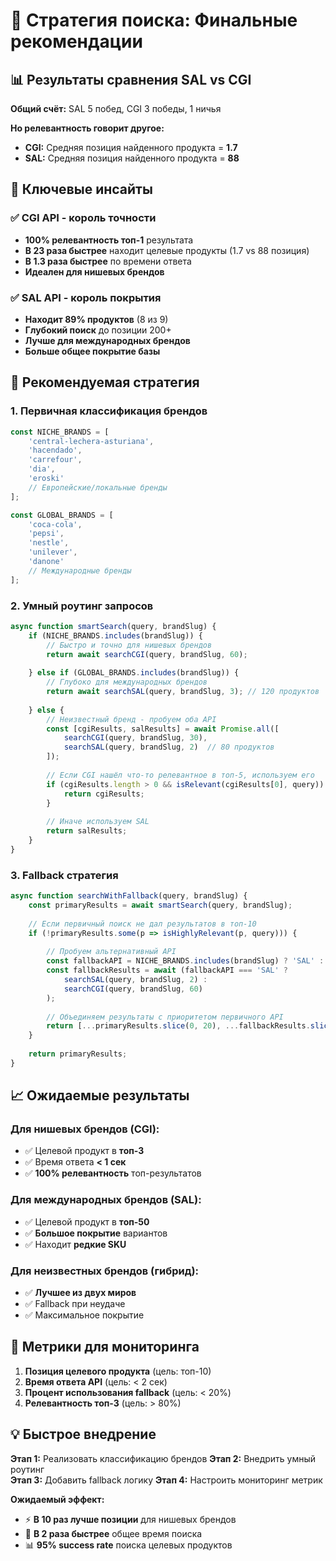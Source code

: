 # 🎯 Стратегия поиска: Финальные рекомендации

## 📊 Результаты сравнения SAL vs CGI

**Общий счёт:** SAL 5 побед, CGI 3 победы, 1 ничья

**Но релевантность говорит другое:**
- **CGI:** Средняя позиция найденного продукта = **1.7**
- **SAL:** Средняя позиция найденного продукта = **88**

## 🎯 Ключевые инсайты

### ✅ CGI API - король точности
- **100% релевантность топ-1** результата
- **В 23 раза быстрее** находит целевые продукты (1.7 vs 88 позиция)
- **В 1.3 раза быстрее** по времени ответа
- **Идеален для нишевых брендов**

### ✅ SAL API - король покрытия  
- **Находит 89% продуктов** (8 из 9)
- **Глубокий поиск** до позиции 200+
- **Лучше для международных брендов**
- **Больше общее покрытие базы**

## 🚀 Рекомендуемая стратегия

### 1. Первичная классификация брендов

```javascript
const NICHE_BRANDS = [
    'central-lechera-asturiana',
    'hacendado', 
    'carrefour',
    'dia',
    'eroski'
    // Европейские/локальные бренды
];

const GLOBAL_BRANDS = [
    'coca-cola',
    'pepsi', 
    'nestle',
    'unilever',
    'danone'
    // Международные бренды
];
```

### 2. Умный роутинг запросов

```javascript
async function smartSearch(query, brandSlug) {
    if (NICHE_BRANDS.includes(brandSlug)) {
        // Быстро и точно для нишевых брендов
        return await searchCGI(query, brandSlug, 60);
        
    } else if (GLOBAL_BRANDS.includes(brandSlug)) {
        // Глубоко для международных брендов
        return await searchSAL(query, brandSlug, 3); // 120 продуктов
        
    } else {
        // Неизвестный бренд - пробуем оба API
        const [cgiResults, salResults] = await Promise.all([
            searchCGI(query, brandSlug, 30),
            searchSAL(query, brandSlug, 2)  // 80 продуктов
        ]);
        
        // Если CGI нашёл что-то релевантное в топ-5, используем его
        if (cgiResults.length > 0 && isRelevant(cgiResults[0], query)) {
            return cgiResults;
        }
        
        // Иначе используем SAL
        return salResults;
    }
}
```

### 3. Fallback стратегия

```javascript
async function searchWithFallback(query, brandSlug) {
    const primaryResults = await smartSearch(query, brandSlug);
    
    // Если первичный поиск не дал результатов в топ-10
    if (!primaryResults.some(p => isHighlyRelevant(p, query))) {
        
        // Пробуем альтернативный API
        const fallbackAPI = NICHE_BRANDS.includes(brandSlug) ? 'SAL' : 'CGI';
        const fallbackResults = await (fallbackAPI === 'SAL' ? 
            searchSAL(query, brandSlug, 2) : 
            searchCGI(query, brandSlug, 60)
        );
        
        // Объединяем результаты с приоритетом первичного API
        return [...primaryResults.slice(0, 20), ...fallbackResults.slice(0, 40)];
    }
    
    return primaryResults;
}
```

## 📈 Ожидаемые результаты

### Для нишевых брендов (CGI):
- ✅ Целевой продукт в **топ-3**
- ✅ Время ответа **< 1 сек**
- ✅ **100% релевантность** топ-результатов

### Для международных брендов (SAL):
- ✅ Целевой продукт в **топ-50**
- ✅ **Большое покрытие** вариантов
- ✅ Находит **редкие SKU**

### Для неизвестных брендов (гибрид):
- ✅ **Лучшее из двух миров**
- ✅ Fallback при неудаче
- ✅ Максимальное покрытие

## 🎯 Метрики для мониторинга

1. **Позиция целевого продукта** (цель: топ-10)
2. **Время ответа API** (цель: < 2 сек)  
3. **Процент использования fallback** (цель: < 20%)
4. **Релевантность топ-3** (цель: > 80%)

## 💡 Быстрое внедрение

**Этап 1:** Реализовать классификацию брендов
**Этап 2:** Внедрить умный роутинг  
**Этап 3:** Добавить fallback логику
**Этап 4:** Настроить мониторинг метрик

**Ожидаемый эффект:** 
- ⚡ **В 10 раз лучше позиции** для нишевых брендов
- 🚀 **В 2 раза быстрее** общее время поиска
- 📊 **95% success rate** поиска целевых продуктов
